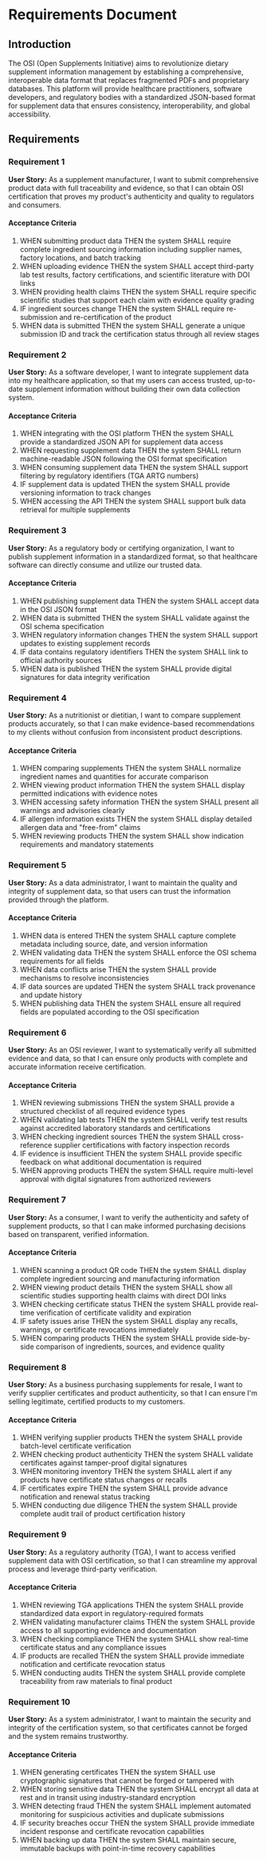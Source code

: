 # Requirements Document

## Introduction

The OSI (Open Supplements Initiative) aims to revolutionize dietary supplement information management by establishing a comprehensive, interoperable data format that replaces fragmented PDFs and proprietary databases. This platform will provide healthcare practitioners, software developers, and regulatory bodies with a standardized JSON-based format for supplement data that ensures consistency, interoperability, and global accessibility.

## Requirements

### Requirement 1

**User Story:** As a supplement manufacturer, I want to submit comprehensive product data with full traceability and evidence, so that I can obtain OSI certification that proves my product's authenticity and quality to regulators and consumers.

#### Acceptance Criteria

1. WHEN submitting product data THEN the system SHALL require complete ingredient sourcing information including supplier names, factory locations, and batch tracking
2. WHEN uploading evidence THEN the system SHALL accept third-party lab test results, factory certifications, and scientific literature with DOI links
3. WHEN providing health claims THEN the system SHALL require specific scientific studies that support each claim with evidence quality grading
4. IF ingredient sources change THEN the system SHALL require re-submission and re-certification of the product
5. WHEN data is submitted THEN the system SHALL generate a unique submission ID and track the certification status through all review stages

### Requirement 2

**User Story:** As a software developer, I want to integrate supplement data into my healthcare application, so that my users can access trusted, up-to-date supplement information without building their own data collection system.

#### Acceptance Criteria

1. WHEN integrating with the OSI platform THEN the system SHALL provide a standardized JSON API for supplement data access
2. WHEN requesting supplement data THEN the system SHALL return machine-readable JSON following the OSI format specification
3. WHEN consuming supplement data THEN the system SHALL support filtering by regulatory identifiers (TGA ARTG numbers)
4. IF supplement data is updated THEN the system SHALL provide versioning information to track changes
5. WHEN accessing the API THEN the system SHALL support bulk data retrieval for multiple supplements

### Requirement 3

**User Story:** As a regulatory body or certifying organization, I want to publish supplement information in a standardized format, so that healthcare software can directly consume and utilize our trusted data.

#### Acceptance Criteria

1. WHEN publishing supplement data THEN the system SHALL accept data in the OSI JSON format
2. WHEN data is submitted THEN the system SHALL validate against the OSI schema specification
3. WHEN regulatory information changes THEN the system SHALL support updates to existing supplement records
4. IF data contains regulatory identifiers THEN the system SHALL link to official authority sources
5. WHEN data is published THEN the system SHALL provide digital signatures for data integrity verification

### Requirement 4

**User Story:** As a nutritionist or dietitian, I want to compare supplement products accurately, so that I can make evidence-based recommendations to my clients without confusion from inconsistent product descriptions.

#### Acceptance Criteria

1. WHEN comparing supplements THEN the system SHALL normalize ingredient names and quantities for accurate comparison
2. WHEN viewing product information THEN the system SHALL display permitted indications with evidence notes
3. WHEN accessing safety information THEN the system SHALL present all warnings and advisories clearly
4. IF allergen information exists THEN the system SHALL display detailed allergen data and "free-from" claims
5. WHEN reviewing products THEN the system SHALL show indication requirements and mandatory statements

### Requirement 5

**User Story:** As a data administrator, I want to maintain the quality and integrity of supplement data, so that users can trust the information provided through the platform.

#### Acceptance Criteria

1. WHEN data is entered THEN the system SHALL capture complete metadata including source, date, and version information
2. WHEN validating data THEN the system SHALL enforce the OSI schema requirements for all fields
3. WHEN data conflicts arise THEN the system SHALL provide mechanisms to resolve inconsistencies
4. IF data sources are updated THEN the system SHALL track provenance and update history
5. WHEN publishing data THEN the system SHALL ensure all required fields are populated according to the OSI specification

### Requirement 6

**User Story:** As an OSI reviewer, I want to systematically verify all submitted evidence and data, so that I can ensure only products with complete and accurate information receive certification.

#### Acceptance Criteria

1. WHEN reviewing submissions THEN the system SHALL provide a structured checklist of all required evidence types
2. WHEN validating lab tests THEN the system SHALL verify test results against accredited laboratory standards and certifications
3. WHEN checking ingredient sources THEN the system SHALL cross-reference supplier certifications with factory inspection records
4. IF evidence is insufficient THEN the system SHALL provide specific feedback on what additional documentation is required
5. WHEN approving products THEN the system SHALL require multi-level approval with digital signatures from authorized reviewers

### Requirement 7

**User Story:** As a consumer, I want to verify the authenticity and safety of supplement products, so that I can make informed purchasing decisions based on transparent, verified information.

#### Acceptance Criteria

1. WHEN scanning a product QR code THEN the system SHALL display complete ingredient sourcing and manufacturing information
2. WHEN viewing product details THEN the system SHALL show all scientific studies supporting health claims with direct DOI links
3. WHEN checking certificate status THEN the system SHALL provide real-time verification of certificate validity and expiration
4. IF safety issues arise THEN the system SHALL display any recalls, warnings, or certificate revocations immediately
5. WHEN comparing products THEN the system SHALL provide side-by-side comparison of ingredients, sources, and evidence quality

### Requirement 8

**User Story:** As a business purchasing supplements for resale, I want to verify supplier certificates and product authenticity, so that I can ensure I'm selling legitimate, certified products to my customers.

#### Acceptance Criteria

1. WHEN verifying supplier products THEN the system SHALL provide batch-level certificate verification
2. WHEN checking product authenticity THEN the system SHALL validate certificates against tamper-proof digital signatures
3. WHEN monitoring inventory THEN the system SHALL alert if any products have certificate status changes or recalls
4. IF certificates expire THEN the system SHALL provide advance notification and renewal status tracking
5. WHEN conducting due diligence THEN the system SHALL provide complete audit trail of product certification history

### Requirement 9

**User Story:** As a regulatory authority (TGA), I want to access verified supplement data with OSI certification, so that I can streamline my approval process and leverage third-party verification.

#### Acceptance Criteria

1. WHEN reviewing TGA applications THEN the system SHALL provide standardized data export in regulatory-required formats
2. WHEN validating manufacturer claims THEN the system SHALL provide access to all supporting evidence and documentation
3. WHEN checking compliance THEN the system SHALL show real-time certificate status and any compliance issues
4. IF products are recalled THEN the system SHALL provide immediate notification and certificate revocation status
5. WHEN conducting audits THEN the system SHALL provide complete traceability from raw materials to final product

### Requirement 10

**User Story:** As a system administrator, I want to maintain the security and integrity of the certification system, so that certificates cannot be forged and the system remains trustworthy.

#### Acceptance Criteria

1. WHEN generating certificates THEN the system SHALL use cryptographic signatures that cannot be forged or tampered with
2. WHEN storing sensitive data THEN the system SHALL encrypt all data at rest and in transit using industry-standard encryption
3. WHEN detecting fraud THEN the system SHALL implement automated monitoring for suspicious activities and duplicate submissions
4. IF security breaches occur THEN the system SHALL provide immediate incident response and certificate revocation capabilities
5. WHEN backing up data THEN the system SHALL maintain secure, immutable backups with point-in-time recovery capabilities